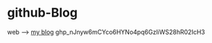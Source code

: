 # github-Blog

web --> [my blog](https://joker-zzp.github.io)
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